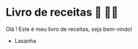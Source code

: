 # Livro de receitas :book: :man_cook: 

Olá ! Este é meu livro de receitas, seja bem-vindo!

- Lasanha
